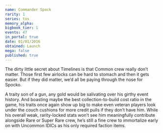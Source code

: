 ```yaml
---
name: Commander Spock
rarity: 1
series: tos
memory_alpha:
bigbook_tier: 1
events: 47
in_portal: true
date: 01/01/2016
obtained: Launch
mega: false
published: true
---
```


The dirty little secret about Timelines is that Common crew really don’t matter. Those first few airlocks can be hard to stomach and then it gets easier. But if they did matter, we’d all be paying through the nose for Spocko.

A traity son of a gun, any gold would be salivating over his girthy event history. And boasting maybe the best collection-to-build cost ratio in the game, his traits once again show up big to make even veteran players look under the couch cushions for more credit pulls if they don’t have him. While his overall weak, rarity-locked stats won’t see him meaningfully contribute alongside Rare or Super Rare crew, he’s still a fine crew to immortalize early on with Uncommon IDICs as his only required faction items.
